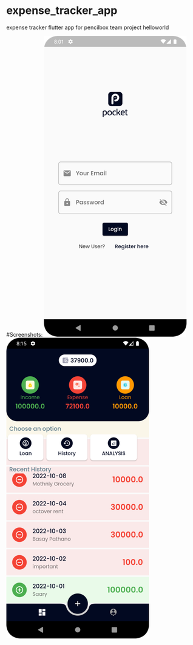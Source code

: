 # expense_tracker_app
 expense tracker flutter app for pencilbox team project helloworld

#Screenshots:
![ss:login](/screenshots/pic1.png)
![ss:dashboard](/screenshots/pic2.png)
